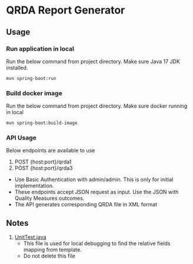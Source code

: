 # QRDA Report Generator

## Usage

### Run application in local
Run the below command from project directory. Make sure Java 17 JDK installed.
```
mvn spring-boot:run
```

### Build docker image
Run the below command from project directory. Make sure docker running in local
```
mvn spring-boot:build-image
```

### API Usage
Below endpoints are available to use
1. POST {host:port}/qrda1
2. POST {host:port}/qrda3

- Use Basic Authentication with admin/admin. This is only for initial implementation.
- These endpoints accept JSON request as input. Use the JSON with Quality Measures outcomes.
- The API generates corresponding QRDA file in XML format

## Notes
1. [UnitTest.java](src/test/java/com/digitalhie/QRDAReportGenerator/UnitTest.java) 
    - This file is used for local debugging to find the relative fields mapping from template.
    - Do not delete this file
